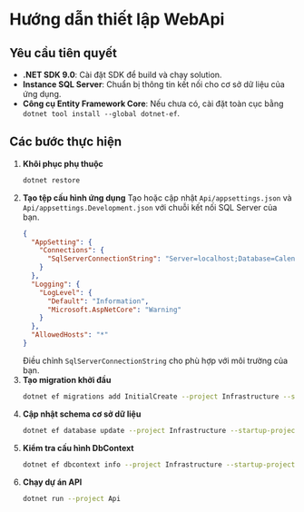 # Hướng dẫn thiết lập WebApi

## Yêu cầu tiên quyết
- **.NET SDK 9.0**: Cài đặt SDK để build và chạy solution.
- **Instance SQL Server**: Chuẩn bị thông tin kết nối cho cơ sở dữ liệu của ứng dụng.
- **Công cụ Entity Framework Core**: Nếu chưa có, cài đặt toàn cục bằng `dotnet tool install --global dotnet-ef`.

## Các bước thực hiện
1. **Khôi phục phụ thuộc**
   ```bash
   dotnet restore
   ```
2. **Tạo tệp cấu hình ứng dụng**
   Tạo hoặc cập nhật `Api/appsettings.json` và `Api/appsettings.Development.json` với chuỗi kết nối SQL Server của bạn.
   ```json
   {
     "AppSetting": {
       "Connections": {
         "SqlServerConnectionString": "Server=localhost;Database=CalendarApi;Uid=sa;Pwd=123456;Trusted_Connection=True"
       }
     },
     "Logging": {
       "LogLevel": {
         "Default": "Information",
         "Microsoft.AspNetCore": "Warning"
       }
     },
     "AllowedHosts": "*"
   }
   ```
   Điều chỉnh `SqlServerConnectionString` cho phù hợp với môi trường của bạn.
3. **Tạo migration khởi đầu**
   ```bash
   dotnet ef migrations add InitialCreate --project Infrastructure --startup-project Api --output-dir DataAccess/Migrations
   ```
4. **Cập nhật schema cơ sở dữ liệu**
   ```bash
   dotnet ef database update --project Infrastructure --startup-project Api
   ```
5. **Kiểm tra cấu hình DbContext**
   ```bash
   dotnet ef dbcontext info --project Infrastructure --startup-project Api
   ```
6. **Chạy dự án API**
   ```bash
   dotnet run --project Api
   ```
